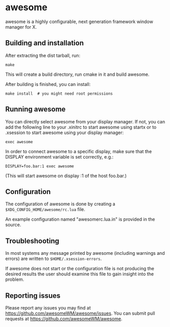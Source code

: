 awesome
=======
awesome is a highly configurable, next generation framework window manager for X.

Building and installation
-------------------------
After extracting the dist tarball, run:

    make

This will create a build directory, run cmake in it and build awesome.

After building is finished, you can install:

    make install  # you might need root permissions

Running awesome
---------------
You can directly select awesome from your display manager. If not, you can
add the following line to your .xinitrc to start awesome using startx
or to .xsession to start awesome using your display manager:

    exec awesome

In order to connect awesome to a specific display, make sure that
the DISPLAY environment variable is set correctly, e.g.:

    DISPLAY=foo.bar:1 exec awesome

(This will start awesome on display :1 of the host foo.bar.)

Configuration
-------------
The configuration of awesome is done by creating a
`$XDG_CONFIG_HOME/awesome/rc.lua` file.

An example configuration named "awesomerc.lua.in" is provided in the source.

Troubleshooting
---------------
In most systems any message printed by awesome (including warnings and errors)
are written to `$HOME/.xsession-errors`.

If awesome does not start or the configuration file is not producing the
desired results the user should examine this file to gain insight into the
problem.

Reporting issues
----------------
Please report any issues you may find at https://github.com/awesomeWM/awesome/issues.
You can submit pull requests at https://github.com/awesomeWM/awesome.
